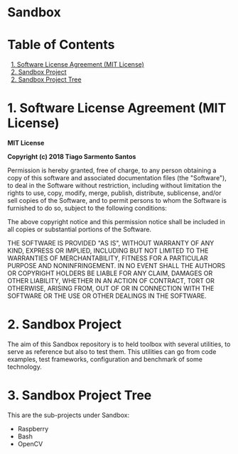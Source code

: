 # Sandbox

# Table of Contents
&nbsp;&nbsp;[1. Software License Agreement (MIT License)](#1-software-license-agreement)
<a name="1. Software License Agreement (MIT License)"/>  
&nbsp;&nbsp;[2. Sandbox Project](#2-sandbox-project)
<a name="2. Sandbox Project"/>  
&nbsp;&nbsp;[2. Sandbox Project Tree](#3-sand-box-project-tree)
<a name="3. Sandbox Project Tree"/>

# 1. Software License Agreement (MIT License)
**MIT License**

**Copyright (c) 2018 Tiago Sarmento Santos**

Permission is hereby granted, free of charge, to any person obtaining a copy
of this software and associated documentation files (the "Software"), to deal
in the Software without restriction, including without limitation the rights
to use, copy, modify, merge, publish, distribute, sublicense, and/or sell
copies of the Software, and to permit persons to whom the Software is
furnished to do so, subject to the following conditions:

The above copyright notice and this permission notice shall be included in all
copies or substantial portions of the Software.

THE SOFTWARE IS PROVIDED "AS IS", WITHOUT WARRANTY OF ANY KIND, EXPRESS OR
IMPLIED, INCLUDING BUT NOT LIMITED TO THE WARRANTIES OF MERCHANTABILITY,
FITNESS FOR A PARTICULAR PURPOSE AND NONINFRINGEMENT. IN NO EVENT SHALL THE
AUTHORS OR COPYRIGHT HOLDERS BE LIABLE FOR ANY CLAIM, DAMAGES OR OTHER
LIABILITY, WHETHER IN AN ACTION OF CONTRACT, TORT OR OTHERWISE, ARISING FROM,
OUT OF OR IN CONNECTION WITH THE SOFTWARE OR THE USE OR OTHER DEALINGS IN THE
SOFTWARE.

# 2. Sandbox Project
The aim of this Sandbox repository is to held toolbox with several utilities, to serve as reference but also to test them.
This utilities can go from code examples, test frameworks, configuration and benchmark of some technology.

# 3. Sandbox Project Tree
This are the sub-projects under Sandbox:
* Raspberry
* Bash
* OpenCV

